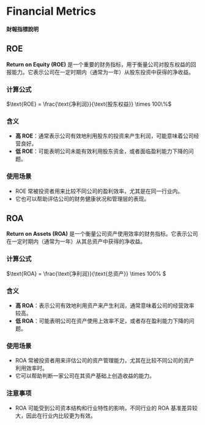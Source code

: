 # Financial Metrics

**財報指標說明**

## ROE

**Return on Equity (ROE)** 是一个重要的财务指标，用于衡量公司对股东权益的回报能力。它表示公司在一定时期内（通常为一年）从股东投资中获得的净收益。

### 计算公式

$\text{ROE} = \frac{\text{净利润}}{\text{股东权益}} \times 100\%$

### 含义

- **高 ROE**：通常表示公司有效地利用股东的投资来产生利润，可能意味着公司经营良好。
- **低 ROE**：可能表明公司未能有效利用股东资金，或者面临盈利能力下降的问题。

### 使用场景

- ROE 常被投资者用来比较不同公司的盈利效率，尤其是在同一行业内。
- 它也可以帮助评估公司的财务健康状况和管理层的表现。



## ROA

**Return on Assets (ROA)** 是一个衡量公司资产使用效率的财务指标。它表示公司在一定时期内（通常为一年）从其总资产中获得的净收益。

### 计算公式

$\text{ROA} = \frac{\text{净利润}}{\text{总资产}} \times 100\% $

### 含义

- **高 ROA**：表示公司有效地利用资产来产生利润，通常意味着公司的经营效率较高。
- **低 ROA**：可能表明公司在资产使用上效率不足，或者存在盈利能力下降的问题。

### 使用场景

- ROA 常被投资者用来评估公司的资产管理能力，尤其在比较不同公司的资产利用效率时。
- 它可以帮助判断一家公司在其资产基础上创造收益的能力。

### 注意事项

- ROA 可能受到公司资本结构和行业特性的影响，不同行业的 ROA 基准差异较大，因此在行业内比较更为有效。